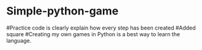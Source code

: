 # Simple-python-game
#Practice code is clearly explain how every step has been created
#Added square
#Creating my own games in Python is a best way to learn the language.
